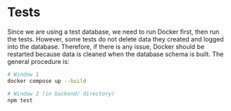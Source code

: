 # Tests
Since we are using a test database, we need to run Docker first, then run the tests. However, some tests do not delete data they created and logged into the database. Therefore, if there is any issue, Docker should be restarted because data is cleaned when the database schema is built. The general procedure is:

```bash
# Window 1
docker compose up --build
```

```bash
# Window 2 (in backend/ directory)
npm test
```